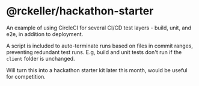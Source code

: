 # @rckeller/hackathon-starter

An example of using CircleCI for several CI/CD test layers - build, unit, and e2e, in addition to deployment.

A script is included to auto-terminate runs based on files in commit ranges, preventing redundant test runs. E.g, build and unit tests don't run if the `client` folder is unchanged.

Will turn this into a hackathon starter kit later this month, would be useful for competition.
